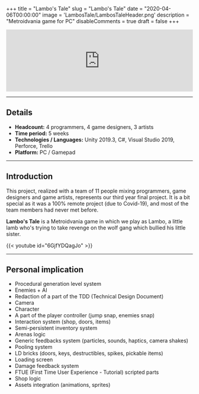 +++
title = "Lambo's Tale"
slug = "Lambo's Tale"
date = "2020-04-06T00:00:00"
image = 'LambosTale/LambosTaleHeader.png'
description = "Metroidvania game for PC"
disableComments = true
draft = false
+++

<div style="display: flex; justify-content: center;">
    <iframe frameborder="0" src="https://itch.io/embed/760286?dark=true" width="552" height="167">
        <a href="https://cfazilleau.itch.io/lambos-tale">
            Lambo's Tale by cfazilleau
        </a>
    </iframe>
</div>

---

## Details
- **Headcount:** 4 programmers, 4 game designers, 3 artists
- **Time period:** 5 weeks
- **Technologies / Languages:** Unity 2019.3, C#, Visual Studio 2019, Perforce, Trello
- **Platform:** PC / Gamepad

---

## Introduction

This project, realized with a team of 11 people mixing programmers, game designers and game artists, represents our third year final project.
It is a bit special as it was a 100% remote project (due to Covid-19), and most of the team members had never met before.

**Lambo's Tale** is a Metroidvania game in which we play as Lambo, a little lamb who's trying to take revenge on the wolf gang which bullied his little sister.

{{< youtube id="6GjfYDQagJo" >}}

---

## Personal implication

- Procedural generation level system
- Enemies + AI
- Redaction of a part of the TDD (Technical Design Document)
- Camera
- Character
- A part of the player controller (jump snap, enemies snap)
- Interaction system (shop, doors, items)
- Semi-persistent inventory system
- Arenas logic
- Generic feedbacks system (particles, sounds, haptics, camera shakes)
- Pooling system
- LD bricks (doors, keys, destructibles, spikes, pickable items)
- Loading screen
- Damage feedback system
- FTUE (First Time User Experience - Tutorial) scripted parts
- Shop logic
- Assets integration (animations, sprites)